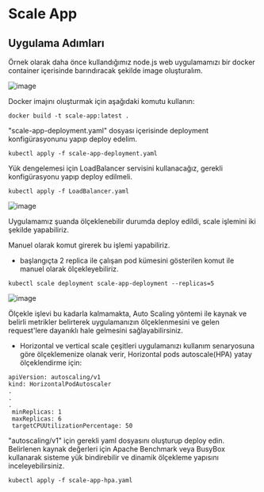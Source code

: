 # Scale App 

## Uygulama Adımları
Örnek olarak daha önce kullandığımız node.js web uygulamamızı bir docker container içerisinde barındıracak şekilde image oluşturalım.

![image](https://github.com/LOG-IN-DEVOPS-BOOTCAMP/kubernetes-assignment-2-yusuf-dnz/assets/101550162/4fbdec75-64ff-442d-9cd8-c478565200ed)

Docker imajını oluşturmak için aşağıdaki komutu kullanın:
```shell
docker build -t scale-app:latest .
````
"scale-app-deployment.yaml" dosyası içerisinde deployment konfigürasyonunu yapıp deploy edelim.
```shell
kubectl apply -f scale-app-deployment.yaml
````
Yük dengelemesi için LoadBalancer servisini kullanacağız, gerekli konfigürasyonu yapıp deploy edilmeli.
```shell
kubectl apply -f LoadBalancer.yaml
````
![image](https://github.com/LOG-IN-DEVOPS-BOOTCAMP/kubernetes-assignment-2-yusuf-dnz/assets/101550162/37a95a7c-181e-4097-9914-8f2d33768e68)

Uygulamamız şuanda ölçeklenebilir durumda deploy edildi, scale işlemini iki şekilde yapabiliriz.

Manuel olarak komut girerek bu işlemi yapabiliriz.
- başlangıçta 2 replica ile çalışan pod kümesini gösterilen komut ile manuel olarak ölçekleyebiliriz.
```shell
kubectl scale deployment scale-app-deployment --replicas=5
````
![image](https://github.com/LOG-IN-DEVOPS-BOOTCAMP/kubernetes-assignment-2-yusuf-dnz/assets/101550162/f9c90636-50cd-4829-8cb9-3e24bdc1bf82)

Ölçekle işlevi bu kadarla kalmamakta, Auto Scaling yöntemi ile kaynak ve belirli metrikler belirterek uygulamanızın ölçeklenmesini ve gelen request'lere dayanıklı hale gelmesini sağlayabilirsiniz.
- Horizontal ve vertical scale çeşitleri uygulamanızı kullanım senaryosuna göre ölçeklemenize olanak verir, Horizontal pods autoscale(HPA) yatay ölçeklendirme için:
 ```shell
apiVersion: autoscaling/v1
kind: HorizontalPodAutoscaler
.
.
.
  minReplicas: 1
  maxReplicas: 6
  targetCPUUtilizationPercentage: 50

````
"autoscaling/v1" için gerekli yaml dosyasını oluşturup deploy edin. Belirlenen kaynak değerleri için Apache Benchmark veya BusyBox kullanarak sisteme yük bindirebilir ve dinamik ölçekleme yapısını inceleyebilirsiniz.
```shell
kubectl apply -f scale-app-hpa.yaml
````


